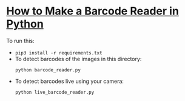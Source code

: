 # [How to Make a Barcode Reader in Python](https://www.thepythoncode.com/article/making-a-barcode-scanner-in-python)
To run this:
- `pip3 install -r requirements.txt`
- To detect barcodes of the images in this directory:
    ```
    python barcode_reader.py
    ```
- To detect barcodes live using your camera:
    ```
    python live_barcode_reader.py
    ```
